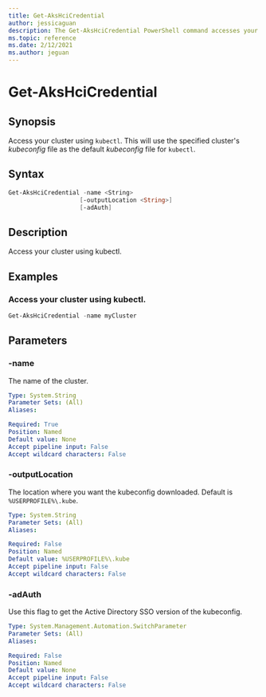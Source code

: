 ```yaml
---
title: Get-AksHciCredential
author: jessicaguan
description: The Get-AksHciCredential PowerShell command accesses your cluster using kubectl.
ms.topic: reference
ms.date: 2/12/2021
ms.author: jeguan
---
```


# Get-AksHciCredential

## Synopsis
Access your cluster using `kubectl`. This will use the specified cluster's _kubeconfig_ file as the default _kubeconfig_ file for `kubectl`.

## Syntax

```powershell
Get-AksHciCredential -name <String>
                    [-outputLocation <String>]
                    [-adAuth]
```

## Description
Access your cluster using kubectl.

## Examples

### Access your cluster using kubectl.
```powershell
Get-AksHciCredential -name myCluster
```

## Parameters

### -name
The name of the cluster.

```yaml
Type: System.String
Parameter Sets: (All)
Aliases:

Required: True
Position: Named
Default value: None
Accept pipeline input: False
Accept wildcard characters: False
```

### -outputLocation
The location where you want the kubeconfig downloaded. Default is `%USERPROFILE%\.kube`.

```yaml
Type: System.String
Parameter Sets: (All)
Aliases:

Required: False
Position: Named
Default value: %USERPROFILE%\.kube
Accept pipeline input: False
Accept wildcard characters: False
```

### -adAuth
Use this flag to get the Active Directory SSO version of the kubeconfig.

```yaml
Type: System.Management.Automation.SwitchParameter
Parameter Sets: (All)
Aliases:

Required: False
Position: Named
Default value: None
Accept pipeline input: False
Accept wildcard characters: False
```
